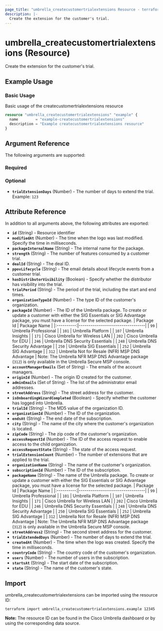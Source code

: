 ```yaml
---
page_title: "umbrella_createcustomertrialextensions Resource - terraform-provider-umbrella"
description: |-
  Create the extension for the customer's trial.
---
```


# umbrella_createcustomertrialextensions (Resource)

Create the extension for the customer's trial.

## Example Usage


### Basic Usage

Basic usage of the createcustomertrialextensions resource

```terraform
resource "umbrella_createcustomertrialextensions" "example" {
  name        = "example-createcustomertrialextensions"
  description = "Example createcustomertrialextensions resource"
}
```



## Argument Reference

The following arguments are supported:

### Required



### Optional

- **`trialExtensionDays`** (Number) - The number of days to extend the trial. Example: `123`


## Attribute Reference

In addition to all arguments above, the following attributes are exported:

- **`id`** (String) - Resource identifier
- **`modifiedAt`** (Number) - The time when the logo was last modified. Specify the time in milliseconds.
- **`packageInternalName`** (String) - The internal name for the package.
- **`strength`** (String) - The number of features consumed by a customer trial.
- **`dealId`** (String) - The deal ID.
- **`ppovLifecycle`** (String) - The email details about lifecycle events from a customer trial.
- **`hasDistributorVisibility`** (Boolean) - Specify whether the distributor has visibility into the trial.
- **`trialPeriod`** (String) - The period of the trial, including the start and end times.
- **`organizationTypeId`** (Number) - The type ID of the customer's organization.
- **`packageId`** (Number) - The ID of the Umbrella package. To create or update a customer with either the SIG Essentials or SIG Advantage package, you must have a license for the selected package. | Package Id | Package Name | |:----------:|----------------------------------| | `99` | Umbrella Professional | | `101` | Umbrella Platform | | `107` | Umbrella Insights | | `171` | Cisco Umbrella for Wireless LAN | | `202` | Cisco Umbrella for EDU | | `246` | Umbrella DNS Security Essentials | | `248` | Umbrella DNS Security Advantage | | `250` | Umbrella SIG Essentials | | `252` | Umbrella SIG Advantage | | `312` | Umbrella Not for Resale (NFR) MSP DNS Advantage | Note: The Umbrella NFR MSP DNS Advantage package (`312`) is only available in the Umbrella Secure MSP console.
- **`accountManagerEmails`** (Set of String) - The emails of the account managers.
- **`originId`** (Number) - The origin ID created for the customer.
- **`adminEmails`** (Set of String) - The list of the administrator email addresses.
- **`streetAddress`** (String) - The street address for the customer.
- **`isOnboardingWizardCompleted`** (Boolean) - Specify whether the customer has logged into Umbrella.
- **`trialId`** (String) - The MD5 value of the organization ID.
- **`organizationId`** (Number) - The ID of the organization.
- **`endsAt`** (String) - The end date of the subscription.
- **`city`** (String) - The name of the city where the customer's organization is located.
- **`zipCode`** (String) - The zip code of the customer's organization.
- **`accessRequestId`** (Number) - The ID of the access request to enable access to the child organization.
- **`accessRequestState`** (String) - The state of the access request.
- **`trialExtensionCount`** (Number) - The number of extensions that are applied to the trial.
- **`organizationName`** (String) - The name of the customer's organization.
- **`subscriptionId`** (Number) - The ID of the subscription.
- **`packageName`** (String) - The name of the Umbrella package. To create or update a customer with either the SIG Essentials or SIG Advantage package, you must have a license for the selected package. | Package Id | Package Name | |:----------:|----------------------------------| | `99` | Umbrella Professional | | `101` | Umbrella Platform | | `107` | Umbrella Insights | | `171` | Cisco Umbrella for Wireless LAN | | `202` | Cisco Umbrella for EDU | | `246` | Umbrella DNS Security Essentials | | `248` | Umbrella DNS Security Advantage | | `250` | Umbrella SIG Essentials | | `252` | Umbrella SIG Advantage | | `312` | Umbrella Not for Resale (NFR) MSP DNS Advantage | Note: The Umbrella NFR MSP DNS Advantage package (`312`) is only available in the Umbrella Secure MSP console.
- **`streetAddress2`** (String) - The second street address for the customer.
- **`trialExtendedDays`** (Number) - The number of days to extend the trial.
- **`createdAt`** (Number) - The time when the logo was created. Specify the time in milliseconds.
- **`countryCode`** (String) - The country code of the customer's organization.
- **`users`** (Number) - The number of users in the subscription.
- **`startsAt`** (String) - The start date of the subscription.
- **`state`** (String) - The name of the customer's state.



## Import

umbrella_createcustomertrialextensions can be imported using the resource ID:

```shell
terraform import umbrella_createcustomertrialextensions.example 12345
```

**Note:** The resource ID can be found in the Cisco Umbrella dashboard or by using the corresponding data source.

